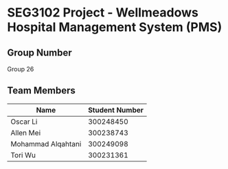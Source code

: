 # SEG3102 Project - Wellmeadows Hospital Management System (PMS)

## Group Number
Group 26

## Team Members

| Name               | Student Number |
|--------------------|----------------|
| Oscar Li           | 300248450      |
| Allen Mei          | 300238743      |
| Mohammad Alqahtani | 300249098      |
| Tori Wu            | 300231361      |
